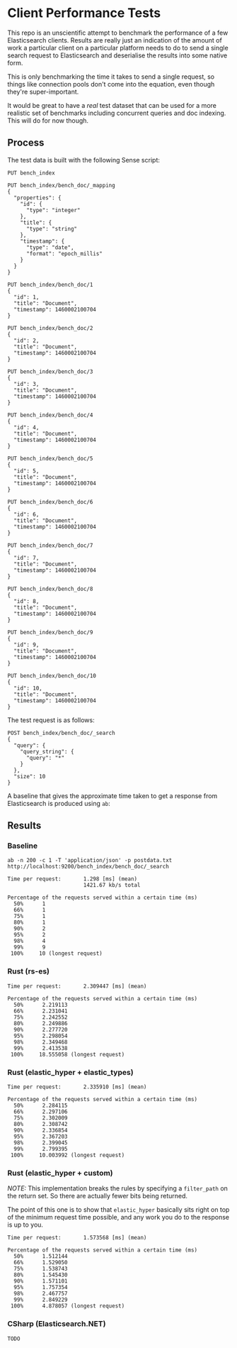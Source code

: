 # Client Performance Tests

This repo is an unscientific attempt to benchmark the performance of a few Elasticsearch clients.
Results are really just an indication of the amount of work a particular client on a particular
platform needs to do to send a single search request to Elasticsearch and deserialise the results into some native form.

This is only benchmarking the time it takes to send a single request, so things like connection pools don't come into the equation, even though they're super-important.

It would be great to have a _real_ test dataset that can be used for a more realistic set of
benchmarks including concurrent queries and doc indexing. This will do for now though.

## Process

The test data is built with the following Sense script:

```
PUT bench_index

PUT bench_index/bench_doc/_mapping
{
  "properties": {
    "id": {
      "type": "integer"
    },
    "title": {
      "type": "string"
    },
    "timestamp": {
      "type": "date",
      "format": "epoch_millis"
    }
  }
}

PUT bench_index/bench_doc/1
{
  "id": 1,
  "title": "Document",
  "timestamp": 1460002100704
}

PUT bench_index/bench_doc/2
{
  "id": 2,
  "title": "Document",
  "timestamp": 1460002100704
}

PUT bench_index/bench_doc/3
{
  "id": 3,
  "title": "Document",
  "timestamp": 1460002100704
}

PUT bench_index/bench_doc/4
{
  "id": 4,
  "title": "Document",
  "timestamp": 1460002100704
}

PUT bench_index/bench_doc/5
{
  "id": 5,
  "title": "Document",
  "timestamp": 1460002100704
}

PUT bench_index/bench_doc/6
{
  "id": 6,
  "title": "Document",
  "timestamp": 1460002100704
}

PUT bench_index/bench_doc/7
{
  "id": 7,
  "title": "Document",
  "timestamp": 1460002100704
}

PUT bench_index/bench_doc/8
{
  "id": 8,
  "title": "Document",
  "timestamp": 1460002100704
}

PUT bench_index/bench_doc/9
{
  "id": 9,
  "title": "Document",
  "timestamp": 1460002100704
}

PUT bench_index/bench_doc/10
{
  "id": 10,
  "title": "Document",
  "timestamp": 1460002100704
}
```

The test request is as follows:

```
POST bench_index/bench_doc/_search
{
  "query": {
    "query_string": {
      "query": "*"
    }
  },
  "size": 10
}
```

A baseline that gives the approximate time taken to get a response from Elasticsearch is produced
using `ab`:

## Results

### Baseline

```
ab -n 200 -c 1 -T 'application/json' -p postdata.txt http://localhost:9200/bench_index/bench_doc/_search

Time per request:       1.298 [ms] (mean)
                        1421.67 kb/s total

Percentage of the requests served within a certain time (ms)
  50%      1
  66%      1
  75%      1
  80%      1
  90%      2
  95%      2
  98%      4
  99%      9
 100%     10 (longest request)
```

### Rust (rs-es)

```
Time per request:       2.309447 [ms] (mean)

Percentage of the requests served within a certain time (ms)
  50%      2.219113
  66%      2.231041
  75%      2.242552
  80%      2.249886
  90%      2.277720
  95%      2.298054
  98%      2.349468
  99%      2.413538
 100%     18.555058 (longest request)
```

### Rust (elastic_hyper + elastic_types)

```
Time per request:       2.335910 [ms] (mean)

Percentage of the requests served within a certain time (ms)
  50%      2.284115
  66%      2.297106
  75%      2.302009
  80%      2.308742
  90%      2.336854
  95%      2.367203
  98%      2.399045
  99%      2.799395
 100%     10.003992 (longest request)
```

### Rust (elastic_hyper + custom)

*NOTE:* This implementation breaks the rules by specifying a `filter_path` on the return set. So there are actually fewer bits being returned.

The point of this one is to show that `elastic_hyper` basically sits right on top of the minimum request time possible, and any work you do to the response is up to you.

```
Time per request:       1.573568 [ms] (mean)

Percentage of the requests served within a certain time (ms)
  50%      1.512144
  66%      1.529050
  75%      1.538743
  80%      1.545430
  90%      1.571101
  95%      1.757354
  98%      2.467757
  99%      2.849229
 100%      4.878057 (longest request)
```

### CSharp (Elasticsearch.NET)

```
TODO
```
